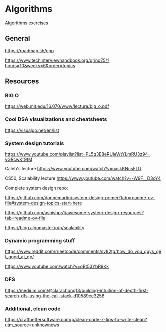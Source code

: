 # Algorithms
Algorithms exercises

## General

https://roadmap.sh/cpp

https://www.techinterviewhandbook.org/grind75/?hours=10&weeks=6&order=topics

## Resources

### BIG O

https://web.mit.edu/16.070/www/lecture/big_o.pdf


### Cool DSA visualizations and cheatsheets

https://visualgo.net/en/list

### System design tutorials

https://www.youtube.com/playlist?list=PL5q3E8eRUieWtYLmRU3z94-vGRcwKr9tM

Caleb's lecture https://www.youtube.com/watch?v=uxskKNcsFLU

CS50, Scalability lecture https://www.youtube.com/watch?v=-W9F__D3oY4

Complete system design repo:

https://github.com/donnemartin/system-design-primer?tab=readme-ov-file#system-design-topics-start-here

https://github.com/ashishps1/awesome-system-design-resources?tab=readme-ov-file

https://blog.algomaster.io/p/scalability


### Dynamic programming stuff

https://www.reddit.com/r/leetcode/comments/sv82tg/how_do_you_guys_get_good_at_dp/

https://www.youtube.com/watch?v=oBt53YbR9Kk

### DFS

https://medium.com/@clarachong13/building-intuition-of-depth-first-search-dfs-using-the-call-stack-d10589ce3256

### Additional, clean code

https://craftbettersoftware.com/p/clean-code-7-tips-to-write-clean?utm_source=unknownews
